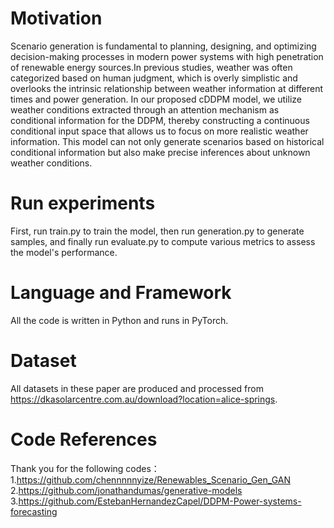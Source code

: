 # Motivation
Scenario generation is fundamental to planning, designing, and optimizing decision-making processes in modern power systems with high penetration of renewable energy sources.In previous studies, weather was often categorized based on human judgment, which is overly simplistic and overlooks the intrinsic relationship between weather information at different times and power generation. In our proposed cDDPM model, we utilize weather conditions extracted through an attention mechanism as conditional information for the DDPM, thereby constructing a continuous conditional input space that allows us to focus on more realistic weather information. This model can not only generate scenarios based on historical conditional information but also make precise inferences about unknown weather conditions.
# Run experiments
First, run train.py to train the model, then run generation.py to generate samples, and finally run evaluate.py to compute various metrics to assess the model's performance.
# Language and Framework
All the code is written in Python and runs in PyTorch.
# Dataset
All datasets in these paper are produced and processed from https://dkasolarcentre.com.au/download?location=alice-springs.
# Code References
Thank you for the following codes：
1.https://github.com/chennnnnyize/Renewables_Scenario_Gen_GAN
2.https://github.com/jonathandumas/generative-models
3.https://github.com/EstebanHernandezCapel/DDPM-Power-systems-forecasting
